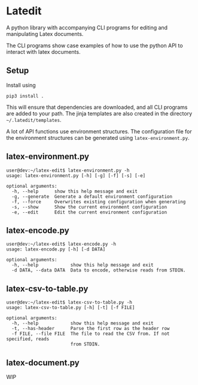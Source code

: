 # Latedit

A python library with accompanying CLI programs for editing and
manipulating Latex documents.

The CLI programs show case examples of how to use the python API to 
interact with latex documents.

## Setup

Install using

```
pip3 install .
```

This will ensure that dependencies are downloaded, and all CLI programs
are added to your path. The jinja templates are also created in the
directory `~/.latedit/templates`.

A lot of API functions use environment structures. The configuration file
for the environment structures can be generated using `latex-environment.py`.

## latex-environment.py

```
user@dev:~/latex-edit$ latex-environment.py -h
usage: latex-environment.py [-h] [-g] [-f] [-s] [-e]

optional arguments:
  -h, --help      show this help message and exit
  -g, --generate  Generate a default environment configuration
  -f, --force     Overwrites existing configuration when generating
  -s, --show      Show the current environment configuration
  -e, --edit      Edit the current environment configuration
```

## latex-encode.py

```
user@dev:~/latex-edit$ latex-encode.py -h
usage: latex-encode.py [-h] [-d DATA]

optional arguments:
  -h, --help            show this help message and exit
  -d DATA, --data DATA  Data to encode, otherwise reads from STDIN.
```

## latex-csv-to-table.py

```
user@dev:~/latex-edit$ latex-csv-to-table.py -h
usage: latex-csv-to-table.py [-h] [-t] [-f FILE]

optional arguments:
  -h, --help            show this help message and exit
  -t, --has-header      Parse the first row as the header row
  -f FILE, --file FILE  The file to read the CSV from. If not specified, reads
                        from STDIN.
```

## latex-document.py

WIP
